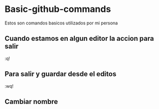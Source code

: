 # Basic-github-commands
Estos son comandos basicos utilizados por mi persona

## Cuando estamos en algun editor la accion para salir
  :q!
## Para salir y guardar desde el editos
  :wq!
## Cambiar nombre 
  
##
##
##
##

